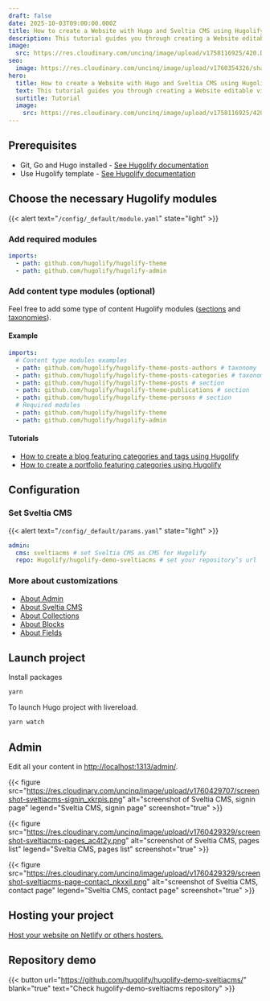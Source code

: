 ```yaml
---
draft: false
date: 2025-10-03T09:00:00.000Z
title: How to create a Website with Hugo and Sveltia CMS using Hugolify
description: This tutorial guides you through creating a Website editable via Sveltia CMS.
image:
  src: https://res.cloudinary.com/uncinq/image/upload/v1758116925/420.Dual-Monitor_xu2t2k.svg
seo:
  image: https://res.cloudinary.com/uncinq/image/upload/v1760354326/share-tuto-pagescms_zpra7q.png
hero:
  title: How to create a Website with Hugo and Sveltia CMS using Hugolify
  text: This tutorial guides you through creating a Website editable via Sveltia CMS.
  surtitle: Tutorial
  image:
    src: https://res.cloudinary.com/uncinq/image/upload/v1758116925/420.Dual-Monitor_xu2t2k.svg
---
```

## Prerequisites

* Git, Go and Hugo installed - [See Hugolify documentation](/docs/getting-started/prerequisites/)
* Use Hugolify template - [See Hugolify documentation](/docs/getting-started/install/)

## Choose the necessary Hugolify modules

{{< alert text="`/config/_default/module.yaml`" state="light" >}}

### Add required modules

```yaml
imports:
  - path: github.com/hugolify/hugolify-theme
  - path: github.com/hugolify/hugolify-admin
```

### Add content type modules (optional)

Feel free to add some type of content Hugolify modules ([sections](/docs/sections/) and [taxonomies](/docs/taxonomies/)).

#### Example

```yaml
imports:
  # Content type modules examples
  - path: github.com/hugolify/hugolify-theme-posts-authors # taxonomy
  - path: github.com/hugolify/hugolify-theme-posts-categories # taxonomy
  - path: github.com/hugolify/hugolify-theme-posts # section
  - path: github.com/hugolify/hugolify-theme-publications # section
  - path: github.com/hugolify/hugolify-theme-persons # section
  # Required modules
  - path: github.com/hugolify/hugolify-theme
  - path: github.com/hugolify/hugolify-admin
```

#### Tutorials

* [How to create a blog featuring categories and tags using Hugolify](how-to-create-a-blog-with-hugo-and-decap-cms-using-hugolify)
* [How to create a portfolio featuring categories using Hugolify](how-to-create-a-portfolio-with-hugo-and-decap-cms-using-hugolify)

## Configuration

### Set Sveltia CMS

{{< alert text="`/config/_default/params.yaml`" state="light" >}}

```yml
admin:
  cms: sveltiacms # set Sveltia CMS as CMS for Hugolify
  repo: Hugolify/hugolify-demo-sveltiacms # set your repository’s url
```

### More about customizations

- [About Admin](/docs/cms/admin/setup/)
- [About Sveltia CMS](/docs/cms/admin/cms/sveltia-cms/)
- [About Collections](/docs/cms/admin/collections/)
- [About Blocks](/docs/cms/admin/blocks/)
- [About Fields](/docs/cms/admin/fields/)

## Launch project

Install packages

```bash
yarn
```

To launch Hugo project with livereload.

```bash
yarn watch
```

## Admin

Edit all your content in <http://localhost:1313/admin/>.

{{< figure src="https://res.cloudinary.com/uncinq/image/upload/v1760429707/screenshot-sveltiacms-signin_xkrpis.png" alt="screenshot of Sveltia CMS, signin page" legend="Sveltia CMS, signin page" screenshot="true" >}}

{{< figure src="https://res.cloudinary.com/uncinq/image/upload/v1760429329/screenshot-sveltiacms-pages_ac4t2y.png" alt="screenshot of Sveltia CMS, pages list" legend="Sveltia CMS, pages list" screenshot="true" >}}

{{< figure src="https://res.cloudinary.com/uncinq/image/upload/v1760429329/screenshot-sveltiacms-page-contact_nkxxil.png" alt="screenshot of Sveltia CMS, contact page" legend="Sveltia CMS, contact page" screenshot="true" >}}


## Hosting your project

[Host your website on Netlify or others hosters.](/docs/getting-started/hosting/)

## Repository demo

{{< button url="https://github.com/hugolify/hugolify-demo-sveltiacms/" blank="true" text="Check hugolify-demo-sveltiacms repository" >}}
